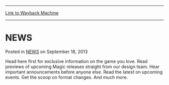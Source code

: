 
---
[Link to Wayback Machine](https://web.archive.org/web/20220521040209/https://magic.wizards.com/en/articles/archive/news-2013-09-18)

[_metadata_:description]:- "Head here first for exclusive information on the game you love. Read previews of upcoming Magic releases straight from our design team. Hear important announcements before anyone else. Read the latest on upcoming events. Get the scoop on format changes. And much more."
[_metadata_:generator]:- "Drupal 7 (http://drupal.org)"
[_metadata_:node]:- "46506"
[_metadata_:publish_date]:- "2013-09-18"
[_metadata_:source]:- "div-main-content"
[_metadata_:title]:- "NEWS"
[_metadata_:wayback_capture_timestamp]:- "2022-05-21 04:02:09"
[_metadata_:wayback_raw_url]:- "https://web.archive.org/web/20220521040209id_/https://magic.wizards.com/en/articles/archive/news-2013-09-18"
[_metadata_:wayback_url]:- "https://magic.wizards.com/en/articles/archive/news-2013-09-18"
---


NEWS
====



 Posted in [NEWS](/en/articles)
 on September 18, 2013 










Head here first for exclusive information on the game you love. Read previews of upcoming Magic releases straight from our design team. Hear important announcements before anyone else. Read the latest on upcoming events. Get the scoop on format changes. And much more.







